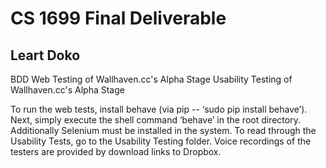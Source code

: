 # CS 1699 Final Deliverable
## Leart Doko

BDD Web Testing of Wallhaven.cc's Alpha Stage
Usability Testing of Wallhaven.cc's Alpha Stage

To run the web tests, install behave (via pip -- ‘sudo pip install behave’). Next, simply execute the shell command ‘behave’ in the root directory. Additionally Selenium must be installed in the system.
To read through the Usability Tests, go to the Usability Testing folder. Voice recordings of the testers are provided by download links to Dropbox.
